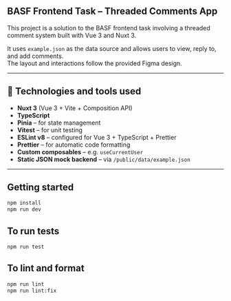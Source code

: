## BASF Frontend Task – Threaded Comments App

This project is a solution to the BASF frontend task involving a threaded comment system built with Vue 3 and Nuxt 3.

It uses `example.json` as the data source and allows users to view, reply to, and add comments.  
The layout and interactions follow the provided Figma design.

---

## 🔧 Technologies and tools used

- **Nuxt 3** (Vue 3 + Vite + Composition API)
- **TypeScript**
- **Pinia** – for state management
- **Vitest** – for unit testing
- **ESLint v8** – configured for Vue 3 + TypeScript + Prettier
- **Prettier** – for automatic code formatting
- **Custom composables** – e.g. `useCurrentUser`
- **Static JSON mock backend** – via `/public/data/example.json`

---

## Getting started

```bash
npm install
npm run dev
```

## To run tests

```bash
npm run test
```
## To lint and format

```bash
npm run lint
npm run lint:fix
```